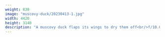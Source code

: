 ```yaml
---
weight: 830
image: "muscovy-duck/20230413-1.jpg"
width: 4420
height: 3140
description: "A muscovy duck flaps its wings to dry them off<br/>f/10.0, 1/320, 300.0 mm, iso400"
---
```

